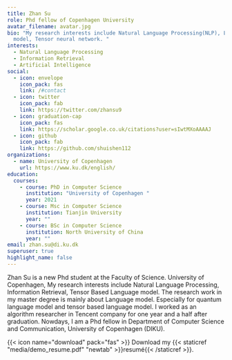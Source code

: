 ```yaml
---
title: Zhan Su
role: Phd fellow of Copenhagen University
avatar_filename: avatar.jpg
bio: "My research interests include Natural Language Processing(NLP), Language
  model, Tensor neural network. "
interests:
  - Natural Language Processing
  - Information Retrieval
  - Artificial Intelligence
social:
  - icon: envelope
    icon_pack: fas
    link: /#contact
  - icon: twitter
    icon_pack: fab
    link: https://twitter.com/zhansu9
  - icon: graduation-cap
    icon_pack: fas
    link: https://scholar.google.co.uk/citations?user=sIwtMXoAAAAJ
  - icon: github
    icon_pack: fab
    link: https://github.com/shuishen112
organizations:
  - name: University of Copenhagen
    url: https://www.ku.dk/english/
education:
  courses:
    - course: PhD in Computer Science
      institution: "University of Copenhagen "
      year: 2021
    - course: Msc in Computer Science
      institution: Tianjin University
      year: ""
    - course: BSc in Computer Science
      institution: North University of China
      year: ""
email: zhan.su@di.ku.dk
superuser: true
highlight_name: false
---
```

Zhan Su is a new Phd student at the Faculty of Science. University of Copenhagen, My research interests include Natural Language Processing, Information Retrieval, Tensor Based Language model. The research work in my master degree is mainly about Language model. Especially for quantum language model and tensor based language model. I worked as an algorithm researcher in Tencent company for one year and a half after graduation. Nowdays, I am a Phd fellow in Department of Computer Science and Communication, University of Copenhagen (DIKU).

{{< icon name="download" pack="fas" >}} Download my {{< staticref "media/demo_resume.pdf" "newtab" >}}resumé{{< /staticref >}}.